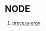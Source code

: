 # NODE

1. [process-argv](https://nodejs.org/dist/latest-v6.x/docs/api/process.html#process_process_argv)
